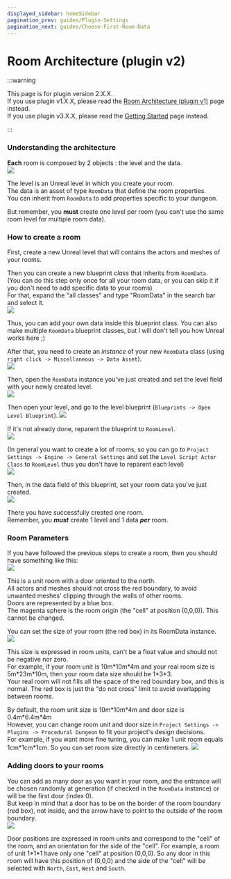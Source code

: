 ```yaml
---
displayed_sidebar: homeSidebar
pagination_prev: guides/Plugin-Settings
pagination_next: guides/Choose-First-Room-Data
---
```


# Room Architecture (plugin v2)

:::warning

This page is for plugin version 2.X.X.\
If you use plugin v1.X.X, please read the [Room Architecture (plugin v1)](Legacy-Room-Architecture) page instead.\
If you use plugin v3.X.X, please read the [Getting Started](Creating-Rooms) page instead.

:::

### **Understanding the architecture**

**Each** room is composed by 2 objects : the level and the data.\
![](Images/DataAndLevel.jpg)

The level is an Unreal level in which you create your room.\
The data is an asset of type `RoomData` that define the room properties.\
You can inherit from `RoomData` to add properties specific to your dungeon.

But remember, you **must** create one level per room (you can't use the same room level for multiple room data).

### **How to create a room**

First, create a new Unreal level that will contains the actors and meshes of your rooms.

Then you can create a new blueprint *class* that inherits from `RoomData`.\
(You can do this step only once for all your room data, or you can skip it if you don't need to add specific data to your rooms)\
For that, expand the "all classes" and type "RoomData" in the search bar and select it.\
![](Images/CreateRoomData.jpg)

Thus, you can add your own data inside this blueprint class. You can also make multiple `RoomData` blueprint classes, but I will don't tell you how Unreal works here ;)

After that, you need to create an *instance* of your new `RoomData` class (using `right click -> Miscellaneous -> Data Asset`).\
![](Images/CreateRoomDataInstance.png)

Then, open the `RoomData` instance you've just created and set the level field with your newly created level.\
![](Images/SetRoomDataLevel.jpg)

Then open your level, and go to the level blueprint (`Blueprints -> Open Level Blueprint`).
![](Images/OpenLevelBlueprint.jpg)

If it's not already done, reparent the blueprint to `RoomLevel`.\
![](Images/ReparentLevel.jpg)

(In general you want to create a lot of rooms, so you can go to `Project Settings -> Engine -> General Settings` and set the `Level Script Actor Class` to `RoomLevel` thus you don't have to reparent each level)\
![](Images/DefaultLevelScriptClass.jpg)

Then, in the data field of this blueprint, set your room data you've just created.\
![](Images/SetLevelRoomData.jpg)

There you have successfully created one room.\
Remember, you ***must*** create 1 level and 1 data ***per*** room.

### **Room Parameters**

If you have followed the previous steps to create a room, then you should have something like this:\
![](Images/BasicRoom.jpg)

This is a unit room with a door oriented to the north.\
All actors and meshes should not cross the red boundary, to avoid unwanted meshes' clipping through the walls of other rooms.\
Doors are represented by a blue box.\
The magenta sphere is the room origin (the "cell" at position (0,0,0)). This cannot be changed.

You can set the size of your room (the red box) in its RoomData instance.\
![](Images/SetRoomSize.jpg)

This size is expressed in room units, can't be a float value and should not be negative nor zero.\
For example, if your room unit is 10m\*10m\*4m and your real room size is 5m\*23m\*10m, then your room data size should be 1\*3\*3.\
Your real room will not fills all the space of the red boundary box, and this is normal. The red box is just the "do not cross" limit to avoid overlapping between rooms.

By default, the room unit size is 10m\*10m\*4m and door size is 0.4m\*6.4m\*4m\
However, you can change room unit and door size in `Project Settings -> Plugins -> Procedural Dungeon` to fit your project's design decisions.\
For example, if you want more fine tuning, you can make 1 unit room equals 1cm\*1cm\*1cm. So you can set room size directly in centimeters.
![](Images/Settings.jpg)

### **Adding doors to your rooms**

You can add as many door as you want in your room, and the entrance will be chosen randomly at generation (if checked in the `RoomData` instance) or will be the first door (index 0).\
But keep in mind that a door has to be on the border of the room boundary (red box), not inside, and the arrow have to point to the outside of the room boundary.\
![](Images/DoorRightPosition.jpg)

Door positions are expressed in room units and correspond to the "cell" of the room, and an orientation for the side of the "cell".
For example, a room of unit 1\*1\*1 have only one "cell" at position (0,0,0). So any door in this room will have this position of (0,0,0) and the side of the "cell" will be selected with `North`, `East`, `West` and `South`.
